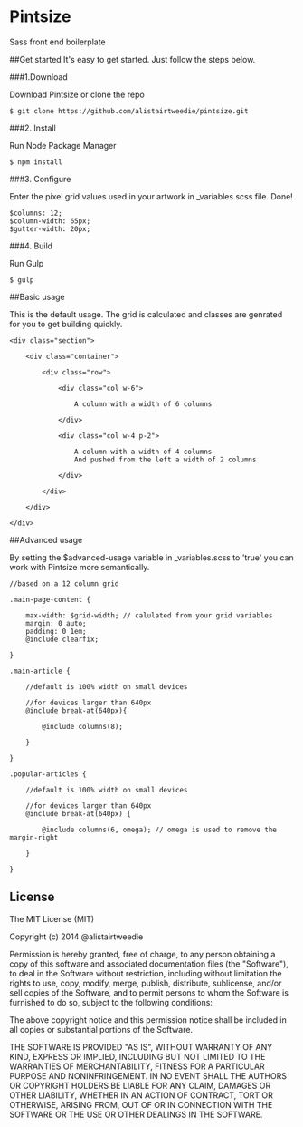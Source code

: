 # Pintsize
Sass front end boilerplate


##Get started
It's easy to get started. Just follow the steps below.


###1.Download

Download Pintsize or clone the repo

	$ git clone https://github.com/alistairtweedie/pintsize.git


###2. Install

Run Node Package Manager

	$ npm install


###3. Configure

Enter the pixel grid values used in your artwork in _variables.scss file. Done!

	$columns: 12;
    $column-width: 65px;
    $gutter-width: 20px;


###4. Build

Run Gulp

	$ gulp


##Basic usage

This is the default usage. The grid is calculated and classes are genrated for you to get building quickly.

	<div class="section">
 
        <div class="container">
 
            <div class="row">
                
                <div class="col w-6">
                    
                    A column with a width of 6 columns
 
                </div>
 
                <div class="col w-4 p-2">
                    
                    A column with a width of 4 columns
                    And pushed from the left a width of 2 columns
 
                </div>
 
            </div>
            
        </div>

	</div>


##Advanced usage

By setting the $advanced-usage variable in _variables.scss to 'true' you can work with Pintsize more semantically.

	//based on a 12 column grid
 
	.main-page-content {
	    
	    max-width: $grid-width; // calulated from your grid variables
	    margin: 0 auto;
	    padding: 0 1em;
	    @include clearfix;
	    
	}
	 
	.main-article {
	    
	    //default is 100% width on small devices
	    
	    //for devices larger than 640px
	    @include break-at(640px){
	        
	        @include columns(8);
	        
	    }
	    
	}
	 
	.popular-articles {
	    
	    //default is 100% width on small devices
	    
	    //for devices larger than 640px
	    @include break-at(640px) {
	        
	        @include columns(6, omega); // omega is used to remove the margin-right
	        
	    }
	    
	}	

	    	

 
## License

The MIT License (MIT)

Copyright (c) 2014 @alistairtweedie

Permission is hereby granted, free of charge, to any person obtaining a copy of this software and associated documentation files (the "Software"), to deal in the Software without restriction, including without limitation the rights to use, copy, modify, merge, publish, distribute, sublicense, and/or sell copies of the Software, and to permit persons to whom the Software is furnished to do so, subject to the following conditions:

The above copyright notice and this permission notice shall be included in all copies or substantial portions of the Software.

THE SOFTWARE IS PROVIDED "AS IS", WITHOUT WARRANTY OF ANY KIND, EXPRESS OR IMPLIED, INCLUDING BUT NOT LIMITED TO THE WARRANTIES OF MERCHANTABILITY, FITNESS FOR A PARTICULAR PURPOSE AND NONINFRINGEMENT. IN NO EVENT SHALL THE AUTHORS OR COPYRIGHT HOLDERS BE LIABLE FOR ANY CLAIM, DAMAGES OR OTHER LIABILITY, WHETHER IN AN ACTION OF CONTRACT, TORT OR OTHERWISE, ARISING FROM, OUT OF OR IN CONNECTION WITH THE SOFTWARE OR THE USE OR OTHER DEALINGS IN THE SOFTWARE.
